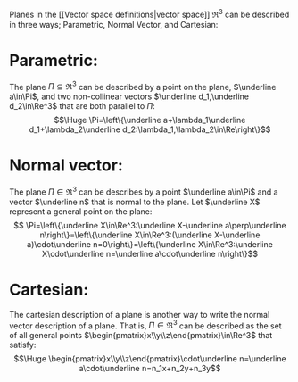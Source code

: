 Planes in the [[Vector space definitions|vector space]] $\Re^3$ can be described in three ways; Parametric, Normal Vector, and Cartesian:

# Parametric:

The plane $\Pi\subseteq\Re^3$ can be described by a point on the plane, $\underline a\in\Pi$, and two non-collinear vectors $\underline d_1,\underline d_2\in\Re^3$ that are both parallel to $\Pi$:
$$\Huge \Pi=\left\{\underline a+\lambda_1\underline d_1+\lambda_2\underline d_2:\lambda_1,\lambda_2\in\Re\right\}$$
# Normal vector:

The plane $\Pi\in\Re^3$ can be describes by a point $\underline a\in\Pi$ and a vector $\underline n$ that is normal to the plane. Let $\underline X$ represent a general point on the plane:
$$ \Pi=\left\{\underline X\in\Re^3:\underline X-\underline a\perp\underline n\right\}=\left\{\underline X\in\Re^3:(\underline X-\underline a)\cdot\underline n=0\right\}=\left\{\underline X\in\Re^3:\underline X\cdot\underline n=\underline a\cdot\underline n\right\}$$
# Cartesian:

The cartesian description of a plane is another way to write the normal vector description of a plane. That is, $\Pi\in\Re^3$ can be described as the set of all general points $\begin{pmatrix}x\\y\\z\end{pmatrix}\in\Re^3$ that satisfy:
$$\Huge \begin{pmatrix}x\\y\\z\end{pmatrix}\cdot\underline n=\underline a\cdot\underline n=n_1x+n_2y+n_3y$$